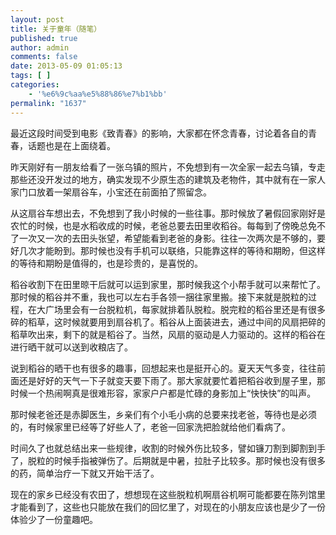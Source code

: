 ```yaml
---
layout: post
title: 关于童年（随笔）
published: true
author: admin
comments: false
date: 2013-05-09 01:05:13
tags: [ ]
categories:
    - '%e6%9c%aa%e5%88%86%e7%b1%bb'
permalink: "1637"
---
```

最近这段时间受到电影《致青春》的影响，大家都在怀念青春，讨论着各自的青春，话题也是在上面绕着。

昨天刚好有一朋友给看了一张乌镇的照片，不免想到有一次全家一起去乌镇，专走那些还没开发过的地方，确实发现不少原生态的建筑及老物件，其中就有在一家人家门口放着一架扇谷车，小宝还在前面拍了照留念。

从这扇谷车想出去，不免想到了我小时候的一些往事。那时候放了暑假回家刚好是农忙的时候，也是水稻收成的时候，老爸总要去田里收稻谷。每每到了傍晚总免不了一次又一次的去田头张望，希望能看到老爸的身影。往往一次两次是不够的，要好几次才能盼到。那时候也没有手机可以联络，只能靠这样的等待和期盼，但这样的等待和期盼是值得的，也是珍贵的，是喜悦的。

稻谷收割下在田里晾干后就可以运到家里，那时候我这个小帮手就可以来帮忙了。那时候的稻谷并不重，我也可以左右手各领一捆往家里搬。接下来就是脱粒的过程，在大广场里会有一台脱粒机，每家就排着队脱粒。脱完粒的稻谷里还是有很多碎的稻草，这时候就要用到扇谷机了。稻谷从上面装进去，通过中间的风扇把碎的稻草吹出来，剩下的就是稻谷了。当然，风扇的驱动是人力驱动的。这样的稻谷在进行晒干就可以送到收粮店了。

说到稻谷的晒干也有很多的趣事，回想起来也是挺开心的。夏天天气多变，往往前面还是好好的天气一下子就变天要下雨了。那大家就要忙着把稻谷收到屋子里，那时候一个热闹啊真是很难形容，家家户户都是忙碌的身影加上“快快快”的叫声。

那时候老爸还是赤脚医生，乡亲们有个小毛小病的总要来找老爸，等待也是必须的，有时候家里已经等了好些人了，老爸一回家洗把脸就给他们看病了。

时间久了也就总结出来一些规律，收割的时候外伤比较多，譬如镰刀割到脚割到手了，脱粒的时候手指被弹伤了。后期就是中暑，拉肚子比较多。那时候也没有很多的药，简单治疗一下就又开始干活了。

现在的家乡已经没有农田了，想想现在这些脱粒机啊扇谷机啊可能都要在陈列馆里才能看到了，这些也只能放在我们的回忆里了，对现在的小朋友应该也是少了一份体验少了一份童趣吧。

&nbsp;